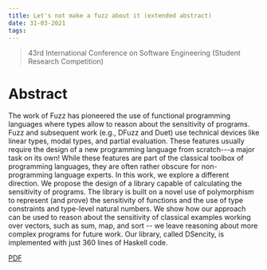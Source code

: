 ```yaml
---
title: Let's not make a fuzz about it (extended abstract)
date: 31-03-2021
tags:
---
```


> 43rd International Conference on Software Engineering
> (Student Research Competition)

# Abstract

The work of Fuzz has pioneered the use of functional programming languages where types allow to reason about the sensitivity of programs. Fuzz and subsequent work (e.g., DFuzz and Duet) use technical devices like linear types, modal types, and partial evaluation. These features usually require the design of a new programming language from scratch---a major task on its own! While these features are part of the classical toolbox of programming languages, they are often rather obscure for non-programming language experts. In this work, we explore a different direction. We propose the design of a library capable of calculating the sensitivity of programs. The library is built on a novel use of polymorphism to represent (and prove) the sensitivity of functions and the use of type constraints and type-level natural numbers. We show how our approach can be used to reason about the sensitivity of classical examples working over vectors, such as sum, map, and sort -- we leave reasoning about more complex programs for future work. Our library, called DSencity, is implemented with just 360 lines of Haskell code.

[PDF](src_icse21.pdf)

